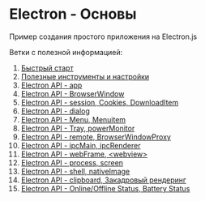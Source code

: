 # Electron - Основы
Пример создания простого приложения на Electron.js

Ветки с полезной информацией:
1. [Быстрый старт]
2. [Полезные инструменты и настройки]
3. [Electron API - app]
4. [Electron API - BrowserWindow]
5. [Electron API - session, Cookies, DownloadItem]
6. [Electron API - dialog]
7. [Electron API - Menu, Menuitem]
8. [Electron API - Tray, powerMonitor]
9. [Electron API - remote, BrowserWindowProxy]
10. [Electron API - ipcMain, ipcRenderer]
11. [Electron API - webFrame, \<webview\>]
12. [Electron API - process, screen]
13. [Electron API - shell, nativeImage]
14. [Electron API - clipboard, Закадровый рендеринг]
15. [Electron API - Online/Offline Status, Battery Status]

[Быстрый старт]: https://github.com/NetWorkRoom/electron-start/tree/start 
[Полезные инструменты и настройки]: https://github.com/NetWorkRoom/electron-start/tree/tools
[Electron API - app]: https://github.com/NetWorkRoom/electron-start/tree/app
[Electron API - BrowserWindow]: https://github.com/NetWorkRoom/electron-start/tree/browserwindow
[Electron API - session, Cookies, DownloadItem]: https://github.com/NetWorkRoom/electron-start/tree/session
[Electron API - dialog]: https://github.com/NetWorkRoom/electron-start/tree/dialog
[Electron API - Menu, Menuitem]: https://github.com/NetWorkRoom/electron-start/tree/menu
[Electron API - Tray, powerMonitor]: https://github.com/NetWorkRoom/electron-start/tree/tray
[Electron API - remote, BrowserWindowProxy]: https://github.com/NetWorkRoom/electron-start/tree/remote
[Electron API - ipcMain, ipcRenderer]: https://github.com/NetWorkRoom/electron-start/tree/ipc
[Electron API - webFrame, \<webview\>]: https://github.com/NetWorkRoom/electron-start/tree/webframe
[Electron API - process, screen]: https://github.com/NetWorkRoom/electron-start/tree/process
[Electron API - shell, nativeImage]: https://github.com/NetWorkRoom/electron-start/tree/shell
[Electron API - clipboard, Закадровый рендеринг]: https://github.com/NetWorkRoom/electron-start/tree/clipboard
[Electron API - Online/Offline Status, Battery Status]: https://github.com/NetWorkRoom/electron-start/tree/network
